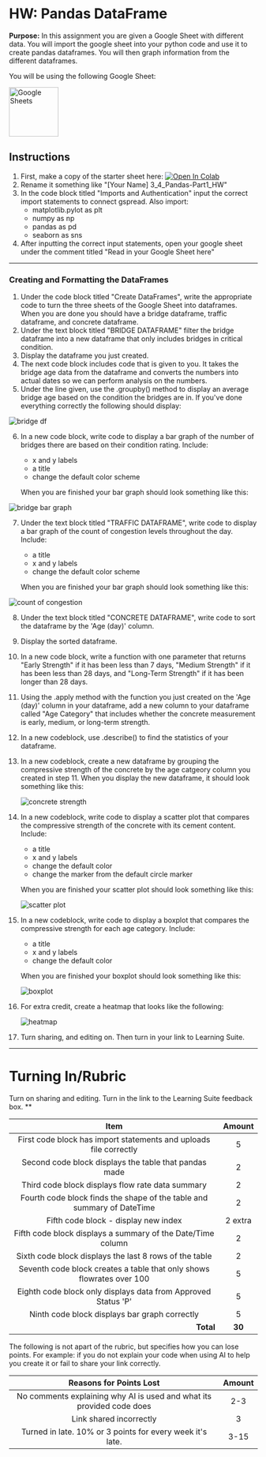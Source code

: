 #  HW: Pandas DataFrame

**Purpose:** In this assignment you are given a Google Sheet with different data. You will import the google sheet into your python code and use it to create pandas dataframes. You will then graph information from the different dataframes.

You will be using the following Google Sheet:  

<a href="https://docs.google.com/spreadsheets/d/1W645cg4v6esPkslndyoU2jV31Y4Yg3Z5VT_JB3--t40/edit?gid=210801436#gid=210801436" target="_blank">
    <img src="https://miro.medium.com/v2/resize:fit:800/1*K_GFTHJpnGQ4YRhexggvHw.png" alt="Google Sheets" width="100"/>
</a>

## Instructions

1. First, make a copy of the starter sheet here: <a href="https://colab.research.google.com/github/byu-cce270/content/blob/main/docs/unit3/04_pandas_part1/starter_sheet_pandas_part_1.ipynb" target="_blank"><img src="https://colab.research.google.com/assets/colab-badge.svg" alt="Open In Colab"/></a>
2. Rename it something like "[Your Name] 3_4_Pandas-Part1_HW"
3. In the code block titled "Imports and Authentication" input the correct import statements to connect gspread. Also import:
    - matplotlib.pylot as plt
    - numpy as np
    - pandas as pd
    - seaborn as sns
4. After inputting the correct input statements, open your google sheet under the comment titled "Read in your Google Sheet here"

---

### Creating and Formatting the DataFrames

1. Under the code block titled "Create DataFrames", write the appropriate code to turn the three sheets of the Google Sheet into dataframes. When you are done you should have a bridge dataframe, traffic dataframe, and concrete dataframe.
2. Under the text block titled "BRIDGE DATAFRAME" filter the bridge dataframe into a new dataframe that only includes bridges in critical condition.
3. Display the dataframe you just created.
4. The next code block includes code that is given to you. It takes the bridge age data from the dataframe and converts the numbers into actual dates so we can perform analysis on the numbers.
5. Under the line given, use the .groupby() method to display an average bridge age based on the condition the bridges are in. If you've done everything correctly the following should display:
   
![bridge df](https://github.com/user-attachments/assets/242fefdb-276f-496d-957c-11597bd3d5ca)

6. In a new code block, write code to display a bar graph of the number of bridges there are based on their condition rating. Include:
    - x and y labels
    - a title
    - change the default color scheme

    When you are finished your bar graph should look something like this:
   
![bridge bar graph](https://github.com/user-attachments/assets/fb37f510-746b-4aaa-84c8-70a683ea64c7)

7. Under the text block titled "TRAFFIC DATAFRAME", write code to display a bar graph of the count of congestion levels throughout the day. Include:
    - a title
    - x and y labels
    - change the default color scheme

    When you are finished your bar graph should look something like this:
   
![count of congestion](https://github.com/user-attachments/assets/043a47ea-d73b-41c3-b4a4-fb13d42c769a)

8. Under the text block titled "CONCRETE DATAFRAME", write code to sort the dataframe by the 'Age (day)' column.
9. Display the sorted dataframe.
10. In a new code block, write a function with one parameter that returns "Early Strength" if it has been less than 7 days, "Medium Strength" if it has been less than 28 days, and "Long-Term Strength" if it has been longer than 28 days.
11. Using the .apply method with the function you just created on the 'Age (day)' column in your dataframe, add a new column to your dataframe called "Age Category" that includes whether the concrete measurement is early, medium, or long-term strength.
12. In a new codeblock, use .describe() to find the statistics of your dataframe.
13. In a new codeblock, create a new dataframe by grouping the compressive strength of the concrete by the age catgeory column you created in step 11. When you display the new dataframe, it should look something like this:
    
    ![concrete strength](https://github.com/user-attachments/assets/7edd177a-c47d-48a4-baef-fce9c2602729)

14. In a new codeblock, write code to display a scatter plot that compares the compressive strength of the concrete with its cement content. Include:
     - a title
     - x and y labels
     - change the default color
     - change the marker from the default circle marker
   
    When you are finished your scatter plot should look something like this:

    ![scatter plot](https://github.com/user-attachments/assets/afa9b630-6990-48ae-be4c-c58cb69ad2e2)

15. In a new codeblock, write code to display a boxplot that compares the compressive strength for each age category. Include:
     - a title
     - x and y labels
     - change the default color

    When you are finished your boxplot should look something like this:
    
    ![boxplot](https://github.com/user-attachments/assets/1abbd39f-c61e-4d36-bd23-37f75c62b0d7)

16. For extra credit, create a heatmap that looks like the following:

    ![heatmap](https://github.com/user-attachments/assets/b937857d-eca3-4be5-9298-9f80d3200d65)

17. Turn sharing, and editing on. Then turn in your link to Learning Suite.

---

# Turning In/Rubric

Turn on sharing and editing. Turn in the link to the Learning Suite feedback box. 
**

|                                **Item**                                | **Amount** |
|:----------------------------------------------------------------------:|:----------:|
|   First code block has import statements and uploads file correctly    |     5      |
|         Second code block displays the table that pandas made          |     2      |
|            Third code block displays flow rate data summary            |     2      |
| Fourth code block finds the shape of the table and summary of DateTime |     2      |
|                                  Fifth code block - display new index|  2 extra   |                                 
|      Fifth code block displays a summary of the Date/Time column       |     2      |
|         Sixth code block displays the last 8 rows of the table         |     2      |
| Seventh code block creates a table that only shows flowrates over 100  |     5      |
|     Eighth code block only displays data from Approved Status 'P'      |     5      |
|             Ninth code block displays bar graph correctly              |     5      |
|             <div style="text-align: right">**Total**</div>             |   **30**   |

The following is not apart of the rubric, but specifies how you can lose points. For example: if you do not explain your code when using AI to help you create it or fail to share your link correctly.

|                      **Reasons for Points Lost**                      | **Amount** |  
|:---------------------------------------------------------------------:|:----------:|
| No comments explaining why AI is used and what its provided code does |    2-3     |
|                        Link shared incorrectly                        |     3      |
|       Turned in late. 10% or 3 points for every week it's late.       |    3-15    |

